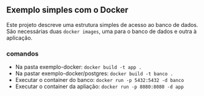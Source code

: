 ## Exemplo simples com o Docker

Este projeto descreve uma estrutura simples de acesso ao banco de dados.
São necessárias duas `docker images`, uma para o banco de dados e outra à aplicação.

### comandos

* Na pasta exemplo-docker: `docker build -t app .`
* Na pastar exemplo-docker/postgres: `docker build -t banco .`
* Executar o container do banco: `docker run -p 5432:5432 -d banco`
* Executar o container da apliação: `docker run -p 8080:8080 -d app`

